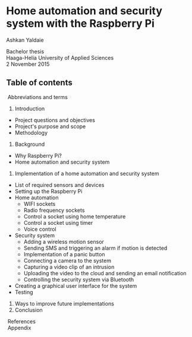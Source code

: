 # Home automation and security system with the Raspberry Pi

Ashkan Yaldaie

Bachelor thesis  
Haaga-Helia University of Applied Sciences  
2 November 2015

## Table of contents
&nbsp;Abbreviations and terms

1. Introduction
  - Project questions and objectives
  - Project's purpose and scope
  - Methodology
1. Background
  - Why Raspberry Pi?
  - Home automation and security system
1. Implementation of a home automation and security system
  - List of required sensors and devices
  - Setting up the Raspberry Pi
  - Home automation
    - WIFI sockets
    - Radio frequency sockets
    - Control a socket using home temperature
    - Control a socket using timer
    - Voice control
  - Security system
    - Adding a wireless motion sensor
    - Sending SMS and triggering an alarm if motion is detected
    - Implementation of a panic button
    - Connecting a camera to the system
    - Capturing a video clip of an intrusion
    - Uploading the video to the cloud and sending an email notification
    - Controlling the security system via Bluetooth
  - Creating a graphical user interface for the system
  - Testing
1. Ways to improve future implementations
1. Conclusion

&nbsp;References  
&nbsp;Appendix
